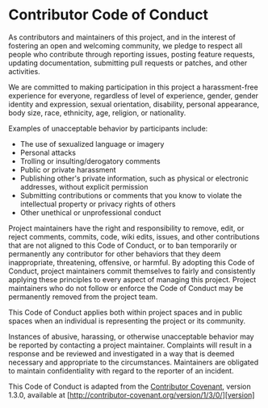 # Contributor Code of Conduct

As contributors and maintainers of this project,
and in the interest of fostering an open and welcoming community,
we pledge to respect all people who contribute through
reporting issues,
posting feature requests,
updating documentation,
submitting pull requests or patches,
and other activities.

We are committed to making participation in this project a harassment-free experience for everyone,
regardless of
level of experience,
gender,
gender identity and expression,
sexual orientation,
disability,
personal appearance,
body size,
race,
ethnicity,
age,
religion,
or nationality.

Examples of unacceptable behavior by participants include:

- The use of sexualized language or imagery
- Personal attacks
- Trolling or insulting/derogatory comments
- Public or private harassment
- Publishing other's private information, such as physical or electronic addresses, without explicit permission
- Submitting contributions or comments that you know to violate the intellectual property or privacy rights of others
- Other unethical or unprofessional conduct

Project maintainers have the right and responsibility to remove, edit, or reject
comments,
commits,
code,
wiki edits,
issues,
and other contributions that are not aligned to this Code of Conduct,
or to ban temporarily or permanently any contributor for other behaviors
that they deem inappropriate, threatening, offensive, or harmful.
By adopting this Code of Conduct,
project maintainers commit themselves
to fairly and consistently applying these principles
to every aspect of managing this project.
Project maintainers who do not follow or enforce the Code of Conduct
may be permanently removed from the project team.

This Code of Conduct applies both within project spaces and in public spaces when an individual is representing the project or its community.

Instances of abusive, harassing, or otherwise unacceptable behavior may be reported by contacting a project maintainer.
Complaints will result in a response and be reviewed and investigated in a way that is deemed necessary and appropriate to the circumstances.
Maintainers are obligated to maintain confidentiality with regard to the reporter of an incident.

This Code of Conduct is adapted from the [Contributor Covenant][homepage],
version 1.3.0,
available at [http://contributor-covenant.org/version/1/3/0/][version]

[homepage]: http://contributor-covenant.org
[version]: http://contributor-covenant.org/version/1/3/0/

